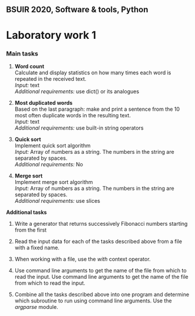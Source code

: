 ## BSUIR 2020, Software & tools, Python
# Laboratory work 1
### Main tasks

1. __Word count__  
Calculate and display statistics on how many times each word is repeated in the received text.  
_Input:_ text  
_Additional requirements:_ use dict() or its analogues 
2. __Most duplicated words__  
Based on the last paragraph: make and print a sentence from the 10 most often duplicate words in the resulting text.  
_Input:_ text  
_Additional requirements:_ use built-in string operators
3. __Quick sort__  
Implement quick sort algorithm  
_Input:_ Array of numbers as a string. The numbers in the string are separated by spaces.  
_Additional requirements:_ No

4. __Merge sort__  
Implement merge sort algorithm  
_Input:_ Array of numbers as a string. The numbers in the string are separated by spaces.  
_Additional requirements:_ use slices


__Additional tasks__

1. Write a generator that returns successively Fibonacci numbers starting from the first

2. Read the input data for each of the tasks described above from a file with a fixed name.

3. When working with a file, use the _with_ context operator.

4. Use command line arguments to get the name of the file from which to read the input.
        Use command line arguments to get the name of the file from which to read the input.

5. Combine all the tasks described above into one program and determine which subroutine to run using command line arguments.
Use the _argparse_ module.
